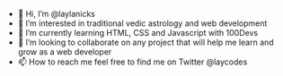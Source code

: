 - 👋 Hi, I’m @laylanicks
- 👀 I’m interested in traditional vedic astrology and web development
- 🌱 I’m currently learning HTML, CSS and Javascript with 100Devs
- 💞️ I’m looking to collaborate on any project that will help me learn and grow as a web developer
- 📫 How to reach me feel free to find me on Twitter @laycodes

<!---
laylanix/laylanix is a ✨ special ✨ repository because its `README.md` (this file) appears on your GitHub profile.
You can click the Preview link to take a look at your changes.
--->
